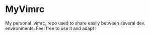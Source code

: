 MyVimrc
=======

My personal .vimrc, repo used to share easily between several dev. environments. Feel free to use it and adapt !
